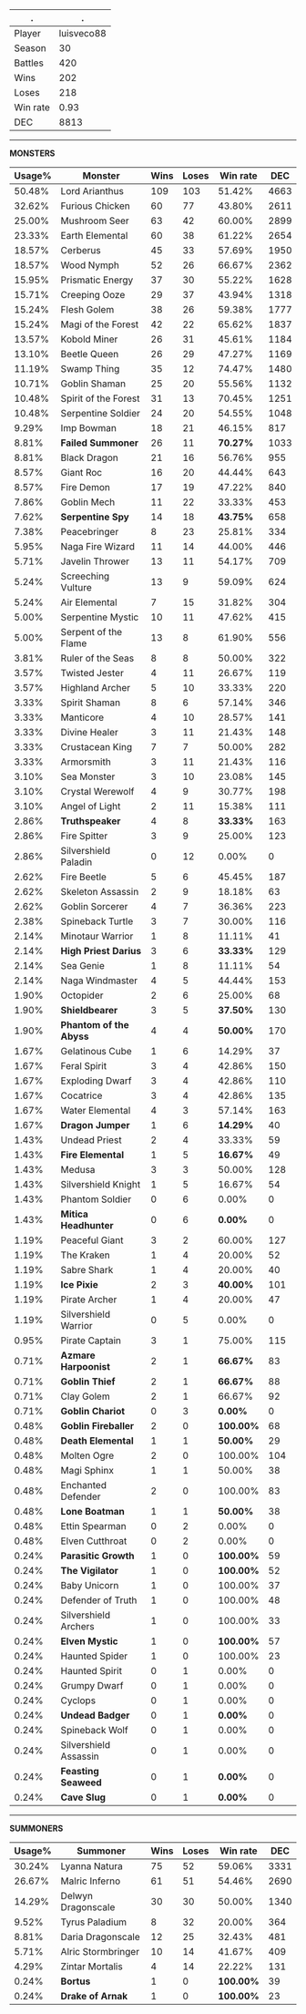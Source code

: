 .|.
|-|-
Player|luisveco88
Season|30
Battles|420
Wins|202
Loses|218
Win rate|0.93
DEC|8813

---
**MONSTERS**

Usage%|Monster|Wins|Loses|Win rate|DEC|
-|-|-|-|-|-|
50.48%|Lord Arianthus|109|103|51.42%|4663|
32.62%|Furious Chicken|60|77|43.80%|2611|
25.00%|Mushroom Seer|63|42|60.00%|2899|
23.33%|Earth Elemental|60|38|61.22%|2654|
18.57%|Cerberus|45|33|57.69%|1950|
18.57%|Wood Nymph|52|26|66.67%|2362|
15.95%|Prismatic Energy|37|30|55.22%|1628|
15.71%|Creeping Ooze|29|37|43.94%|1318|
15.24%|Flesh Golem|38|26|59.38%|1777|
15.24%|Magi of the Forest|42|22|65.62%|1837|
13.57%|Kobold Miner|26|31|45.61%|1184|
13.10%|Beetle Queen|26|29|47.27%|1169|
11.19%|Swamp Thing|35|12|74.47%|1480|
10.71%|Goblin Shaman|25|20|55.56%|1132|
10.48%|Spirit of the Forest|31|13|70.45%|1251|
10.48%|Serpentine Soldier|24|20|54.55%|1048|
9.29%|Imp Bowman|18|21|46.15%|817|
8.81%|**Failed Summoner**|26|11|**70.27%**|1033|
8.81%|Black Dragon|21|16|56.76%|955|
8.57%|Giant Roc|16|20|44.44%|643|
8.57%|Fire Demon|17|19|47.22%|840|
7.86%|Goblin Mech|11|22|33.33%|453|
7.62%|**Serpentine Spy**|14|18|**43.75%**|658|
7.38%|Peacebringer|8|23|25.81%|334|
5.95%|Naga Fire Wizard|11|14|44.00%|446|
5.71%|Javelin Thrower|13|11|54.17%|709|
5.24%|Screeching Vulture|13|9|59.09%|624|
5.24%|Air Elemental|7|15|31.82%|304|
5.00%|Serpentine Mystic|10|11|47.62%|415|
5.00%|Serpent of the Flame|13|8|61.90%|556|
3.81%|Ruler of the Seas|8|8|50.00%|322|
3.57%|Twisted Jester|4|11|26.67%|119|
3.57%|Highland Archer|5|10|33.33%|220|
3.33%|Spirit Shaman|8|6|57.14%|346|
3.33%|Manticore|4|10|28.57%|141|
3.33%|Divine Healer|3|11|21.43%|148|
3.33%|Crustacean King|7|7|50.00%|282|
3.33%|Armorsmith|3|11|21.43%|116|
3.10%|Sea Monster|3|10|23.08%|145|
3.10%|Crystal Werewolf|4|9|30.77%|198|
3.10%|Angel of Light|2|11|15.38%|111|
2.86%|**Truthspeaker**|4|8|**33.33%**|163|
2.86%|Fire Spitter|3|9|25.00%|123|
2.86%|Silvershield Paladin|0|12|0.00%|0|
2.62%|Fire Beetle|5|6|45.45%|187|
2.62%|Skeleton Assassin|2|9|18.18%|63|
2.62%|Goblin Sorcerer|4|7|36.36%|223|
2.38%|Spineback Turtle|3|7|30.00%|116|
2.14%|Minotaur Warrior|1|8|11.11%|41|
2.14%|**High Priest Darius**|3|6|**33.33%**|129|
2.14%|Sea Genie|1|8|11.11%|54|
2.14%|Naga Windmaster|4|5|44.44%|153|
1.90%|Octopider|2|6|25.00%|68|
1.90%|**Shieldbearer**|3|5|**37.50%**|130|
1.90%|**Phantom of the Abyss**|4|4|**50.00%**|170|
1.67%|Gelatinous Cube|1|6|14.29%|37|
1.67%|Feral Spirit|3|4|42.86%|150|
1.67%|Exploding Dwarf|3|4|42.86%|110|
1.67%|Cocatrice|3|4|42.86%|135|
1.67%|Water Elemental|4|3|57.14%|163|
1.67%|**Dragon Jumper**|1|6|**14.29%**|40|
1.43%|Undead Priest|2|4|33.33%|59|
1.43%|**Fire Elemental**|1|5|**16.67%**|49|
1.43%|Medusa|3|3|50.00%|128|
1.43%|Silvershield Knight|1|5|16.67%|54|
1.43%|Phantom Soldier|0|6|0.00%|0|
1.43%|**Mitica Headhunter**|0|6|**0.00%**|0|
1.19%|Peaceful Giant|3|2|60.00%|127|
1.19%|The Kraken|1|4|20.00%|52|
1.19%|Sabre Shark|1|4|20.00%|40|
1.19%|**Ice Pixie**|2|3|**40.00%**|101|
1.19%|Pirate Archer|1|4|20.00%|47|
1.19%|Silvershield Warrior|0|5|0.00%|0|
0.95%|Pirate Captain|3|1|75.00%|115|
0.71%|**Azmare Harpoonist**|2|1|**66.67%**|83|
0.71%|**Goblin Thief**|2|1|**66.67%**|88|
0.71%|Clay Golem|2|1|66.67%|92|
0.71%|**Goblin Chariot**|0|3|**0.00%**|0|
0.48%|**Goblin Fireballer**|2|0|**100.00%**|68|
0.48%|**Death Elemental**|1|1|**50.00%**|29|
0.48%|Molten Ogre|2|0|100.00%|104|
0.48%|Magi Sphinx|1|1|50.00%|38|
0.48%|Enchanted Defender|2|0|100.00%|83|
0.48%|**Lone Boatman**|1|1|**50.00%**|38|
0.48%|Ettin Spearman|0|2|0.00%|0|
0.48%|Elven Cutthroat|0|2|0.00%|0|
0.24%|**Parasitic Growth**|1|0|**100.00%**|59|
0.24%|**The Vigilator**|1|0|**100.00%**|52|
0.24%|Baby Unicorn|1|0|100.00%|37|
0.24%|Defender of Truth|1|0|100.00%|48|
0.24%|Silvershield Archers|1|0|100.00%|33|
0.24%|**Elven Mystic**|1|0|**100.00%**|57|
0.24%|Haunted Spider|1|0|100.00%|23|
0.24%|Haunted Spirit|0|1|0.00%|0|
0.24%|Grumpy Dwarf|0|1|0.00%|0|
0.24%|Cyclops|0|1|0.00%|0|
0.24%|**Undead Badger**|0|1|**0.00%**|0|
0.24%|Spineback Wolf|0|1|0.00%|0|
0.24%|Silvershield Assassin|0|1|0.00%|0|
0.24%|**Feasting Seaweed**|0|1|**0.00%**|0|
0.24%|**Cave Slug**|0|1|**0.00%**|0|

---
**SUMMONERS**

Usage%|Summoner|Wins|Loses|Win rate|DEC|
-|-|-|-|-|-|
30.24%|Lyanna Natura|75|52|59.06%|3331|
26.67%|Malric Inferno|61|51|54.46%|2690|
14.29%|Delwyn Dragonscale|30|30|50.00%|1340|
9.52%|Tyrus Paladium|8|32|20.00%|364|
8.81%|Daria Dragonscale|12|25|32.43%|481|
5.71%|Alric Stormbringer|10|14|41.67%|409|
4.29%|Zintar Mortalis|4|14|22.22%|131|
0.24%|**Bortus**|1|0|**100.00%**|39|
0.24%|**Drake of Arnak**|1|0|**100.00%**|23|
